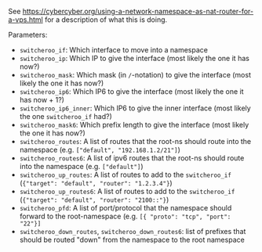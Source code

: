 See https://cybercyber.org/using-a-network-namespace-as-nat-router-for-a-vps.html for a description of what this is doing.

Parameters:

* `switcheroo_if`: Which interface to move into a namespace
* `switcheroo_ip`: Which IP to give the interface (most likely the one it has now?)
* `switcheroo_mask`: Which mask (in `/`-notation) to give the interface (most likely the one it has now?)
* `switcheroo_ip6`: Which IP6 to give the interface (most likely the one it has now + 1?)
* `switcheroo_ip6_inner`: Which IP6 to give the inner interface (most likely the one `switcheroo_if`  had?)
* `switcheroo_mask6`: Which prefix length to give the interface (most likely the one it has now?)
* `switcheroo_routes`: A list of routes that the root-ns should route into the namespace (e.g. `["default", "192.168.1.2/21"]`)
* `switcheroo_routes6`: A list of ipv6 routes that the root-ns should route into the namespace (e.g. `["default"]`)
* `switcheroo_up_routes`: A list of routes to add to the `switcheroo_if` (`{"target": "default", "router": "1.2.3.4"}`)
* `switcheroo_up_routes6`: A list of routes to add to the `switcheroo_if` (`{"target": "default", "router": "2100::"}`)
* `switcheroo_pfd`: A list of port/protocol that the namespace should forward to the root-namespace (e.g. `[{ "proto": "tcp", "port": "22"}]`
* `switcheroo_down_routes`, `switcheroo_down_routes6`: list of prefixes that should be routed "down" from the namespace to the root namespace

